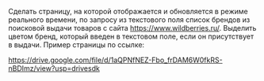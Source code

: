 Сделать страницу, на которой отображается и обновляется в режиме реального времени, по запросу из текстового поля список брендов из поисковой выдачи товаров с сайта https://www.wildberries.ru/. Выделить цветом бренд, который введен в текстовом поле, если он присутствует в выдачи.
Пример страницы по ссылке:


https://drive.google.com/file/d/1aQPNfNEZ-Fbo_frDAM6W0fkRS-nBDImz/view?usp=drivesdk
